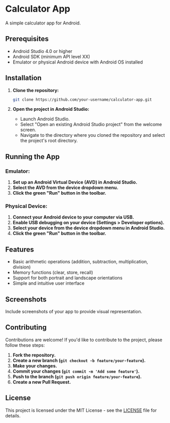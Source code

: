 # Calculator App

A simple calculator app for Android.

## Prerequisites

- Android Studio 4.0 or higher
- Android SDK (minimum API level XX)
- Emulator or physical Android device with Android OS installed

## Installation

1. **Clone the repository:**
   ```sh
   git clone https://github.com/your-username/calculator-app.git
   ```

2. **Open the project in Android Studio:**
   - Launch Android Studio.
   - Select "Open an existing Android Studio project" from the welcome screen.
   - Navigate to the directory where you cloned the repository and select the project's root directory.

## Running the App

### Emulator:
1. **Set up an Android Virtual Device (AVD) in Android Studio.**
2. **Select the AVD from the device dropdown menu.**
3. **Click the green "Run" button in the toolbar.**

### Physical Device:
1. **Connect your Android device to your computer via USB.**
2. **Enable USB debugging on your device (Settings > Developer options).**
3. **Select your device from the device dropdown menu in Android Studio.**
4. **Click the green "Run" button in the toolbar.**

## Features

- Basic arithmetic operations (addition, subtraction, multiplication, division)
- Memory functions (clear, store, recall)
- Support for both portrait and landscape orientations
- Simple and intuitive user interface

## Screenshots

Include screenshots of your app to provide visual representation.

## Contributing

Contributions are welcome! If you'd like to contribute to the project, please follow these steps:

1. **Fork the repository.**
2. **Create a new branch (`git checkout -b feature/your-feature`).**
3. **Make your changes.**
4. **Commit your changes (`git commit -m 'Add some feature'`).**
5. **Push to the branch (`git push origin feature/your-feature`).**
6. **Create a new Pull Request.**

## License

This project is licensed under the MIT License - see the [LICENSE](LICENSE) file for details.
```
